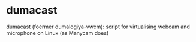 # dumacast
dumacast (foermer dumalogiya-vwcm): script for virtualising webcam and microphone on Linux (as Manycam does)
